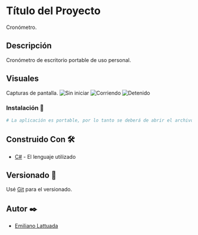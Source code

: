 # Título del Proyecto

Cronómetro.

## Descripción

Cronómetro de escritorio portable de uso personal.

## Visuales

Capturas de pantalla.
![Sin iniciar](https://github.com/emylattuada/Stopwatch/assets/115059905/3c2c82a2-6ad1-4328-a68d-30217b2deee2)
![Corriendo](https://github.com/emylattuada/Stopwatch/assets/115059905/d7b10605-9a35-4a84-a45d-19d0af5ad62f)
![Detenido](https://github.com/emylattuada/Stopwatch/assets/115059905/eb7af71d-b647-46f7-a1e6-990af5c2c234)

### Instalación 🔧

```bash
# La aplicación es portable, por lo tanto se deberá de abrir el archivo .exe para poder hacer uso de este.

```

## Construido Con 🛠️

- [C#](https://dotnet.microsoft.com/es-es/languages/csharp) - El lenguaje utilizado

## Versionado 📌

Usé [Git](https://git-scm.com) para el versionado. 

## Autor ✒️

- [Emiliano Lattuada](https://github.com/emylattuada)

